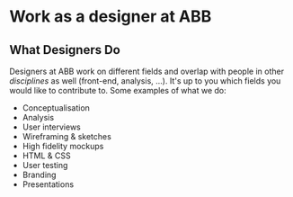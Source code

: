 # Work as a designer at ABB

## What Designers Do

Designers at ABB work on different fields and overlap with people in other _disciplines_ as well \(front-end, analysis, ...\). It's up to you which fields you would like to contribute to. Some examples of what we do:

* Conceptualisation
* Analysis
* User interviews
* Wireframing & sketches
* High fidelity mockups
* HTML & CSS
* User testing
* Branding
* Presentations

